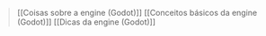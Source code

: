 > [[Coisas sobre a engine (Godot)]]
> [[Conceitos básicos da engine (Godot)]]
> [[Dicas da engine (Godot)]]

